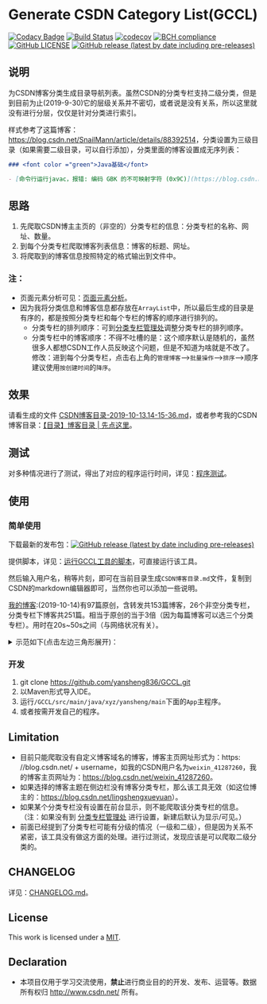 # Generate CSDN Category List(GCCL)

[![Codacy Badge](https://api.codacy.com/project/badge/Grade/4462adf5e25f4e40a5adf2350e9c5dbe)](https://www.codacy.com?utm_source=github.com&amp;utm_medium=referral&amp;utm_content=yansheng836/GCCL&amp;utm_campaign=Badge_Grade)
[![Build Status](https://travis-ci.org/yansheng836/GCCL.svg?branch=master)](https://travis-ci.org/yansheng836/GCCL)
[![codecov](https://codecov.io/gh/yansheng836/GCCL/branch/master/graph/badge.svg)](https://codecov.io/gh/yansheng836/GCCL)
[![BCH compliance](https://bettercodehub.com/edge/badge/yansheng836/GCCL?branch=master)](https://bettercodehub.com/)
[![GitHub LICENSE ](https://img.shields.io/github/license/yansheng836/GCCL)](https://github.com/yansheng836/GCCL/blob/master/LICENSE.txt)
[![GitHub release (latest by date including pre-releases)](https://img.shields.io/github/v/release/yansheng836/GCCL?include_prereleases)](https://github.com/yansheng836/GCCL/releases)

## 说明

为CSDN博客分类生成目录导航列表。虽然CSDN的分类专栏支持二级分类，但是到目前为止(2019-9-30)它的层级关系并不密切，或者说是没有关系，所以这里就没有进行分层，仅仅是针对分类进行索引。

样式参考了这篇博客：<https://blog.csdn.net/SnailMann/article/details/88392514>，分类设置为三级目录（如果需要二级目录，可以自行添加），分类里面的博客设置成无序列表：

```markdown
### <font color ="green">Java基础</font>

- [命令行运行javac，报错: 编码 GBK 的不可映射字符 (0x9C)](https://blog.csdn.net/weixin_41287260/article/details/100177044)
```

## 思路

1. 先爬取CSDN博主主页的（非空的）分类专栏的信息：分类专栏的名称、网址、数量。
2. 到每个分类专栏爬取博客列表信息：博客的标题、网址。
3. 将爬取到的博客信息按照特定的格式输出到文件中。

### 注：

- 页面元素分析可见：[页面元素分析](<https://github.com/yansheng836/GCCL/tree/master/页面元素分析>)。
- 因为我将分类信息和博客信息都存放在`ArrayList`中，所以最后生成的目录是有序的，都是按照分类专栏和每个专栏的博客的顺序进行排列的。
  - 分类专栏的排列顺序：可到[分类专栏管理处](https://mp.csdn.net/classify_and_column/list)调整分类专栏的排列顺序。
  - 分类专栏中的博客顺序：不得不吐槽的是：这个顺序默认是随机的，虽然很多人都想CSDN工作人员反映这个问题，但是不知道为啥就是不改了。修改：进到每个分类专栏，点击右上角的`管理博客`-->`批量操作`-->`排序`-->顺序建议使用`按创建时间`的`降序`。

## 效果

请看生成的文件 [CSDN博客目录-2019-10-13.14-15-36.md](<https://github.com/yansheng836/GCCL/blob/master/CSDN博客目录-2019-10-13.14-15-36.md>)，或者参考我的CSDN博客目录：[【目录】博客目录 | 先点这里](<https://blog.csdn.net/weixin_41287260/article/details/101735143>)。

## 测试

对多种情况进行了测试，得出了对应的程序运行时间，详见：[程序测试](<https://github.com/yansheng836/GCCL/blob/master/程序测试>)。

## 使用

### 简单使用

下载最新的发布包：[![GitHub release (latest by date including pre-releases)](https://img.shields.io/github/v/release/yansheng836/GCCL?include_prereleases)](https://github.com/yansheng836/GCCL/releases)

提供脚本，详见：[运行GCCL工具的脚本](<https://github.com/yansheng836/GCCL/tree/master/运行GCCL工具的脚本>)，可直接运行该工具。

然后输入用户名，稍等片刻，即可在当前目录生成`CSDN博客目录.md`文件，复制到CSDN的markdown编辑器即可，当然你也可以添加一些说明。

[我的博客](https://blog.csdn.net/weixin_41287260):(2019-10-14)有97篇原创，含转发共153篇博客，26个非空分类专栏，分类专栏下博客共251篇。相当于原创的当于3倍（因为每篇博客可以选三个分类专栏）。用时在20s~50s之间（与网络状况有关）。

<details>
<summary>
示范如下(点击左边三角形展开)：
</summary>

```shell
-------------------------------------------------------------------------------
-----------------------欢迎使用CSDN博客目录生成工具(GCCL)----------------------
                          _____   _____  _____  _
                         / ____| / ____|/ ____|| |
                        | |  __ | |    | |     | |
                        | | |_ || |    | |     | |
                        | |__| || |____| |____ | |____
                         \_____| \_____|\_____||______|
.
该工具可为您生成“CSDN博客导航目录”,使用前请阅读README,然后按照提示进行操作。
如果在使用过程中遇到问题，可到 https://github.com/yansheng836/GCCL/issues 提问。
-------------------------------------------------------------------------------
-------------------------------------------------------------------------------
！！！！！！！！！！！！！！！！！声明：！！！！！！！！！！！！！！！！！！！
该工具仅供学习交流使用，请勿用于商业用途；该工具是完全免费的，不进行任何保证，
版权归 sheng.yan836@gmail.com 所有。
-------------------------------------------------------------------------------
.
__          __  _                          _ 
\ \        / / | |                        | |
 \ \  /\  / /__| | ___ ___  _ __ ___   ___| |
  \ \/  \/ / _ \ |/ __/ _ \| '_ ` _ \ / _ \ |
   \  /\  /  __/ | (_| (_) | | | | | |  __/_|
    \/  \/ \___|_|\___\___/|_| |_| |_|\___(_)
                                             
请输入用户名：weixin_41287260


weixin_41287260,即将为您生成CSDN博客目录。

1.正在获取分类专栏的信息，请稍候……
----所有分类专栏一共有:251篇博客(包含重复的)。
----获取分类专栏信息成功，共有26个非空的分类专栏。
2.正在获取每个分类专栏内的博客信息……
----获取分类专栏内的博客信息成功！
3.正在生成该用户的‘博客导航分类目录’文件……
----生成‘博客导航分类目录’文件成功！！
文件路径为：CSDN博客目录-2019-10-14.21-54-19.md

**感谢您使用该工具,此次用时:41.143秒,期待下一次的重逢!**
  _____                 _ _                _ 
 / ____|               | | |              | |
| |  __  ___   ___   __| | |__  _   _  ___| |
| | |_ |/ _ \ / _ \ / _` | '_ \| | | |/ _ \ |
| |__| | (_) | (_) | (_| | |_) | |_| |  __/_|
 \_____|\___/ \___/ \__,_|_.__/ \__, |\___(_)
                                 __/ |       
                                |___/        
```

效果图：![效果图](https://s2.ax1x.com/2019/10/15/K9cLex.jpg)

</details>

### 开发

1. git clone <https://github.com/yansheng836/GCCL.git>
2. 以Maven形式导入IDE。
3. 运行`/GCCL/src/main/java/xyz/yansheng/main`下面的`App`主程序。
4. 或者按需开发自己的程序。

## Limitation

- 目前只能爬取没有自定义博客域名的博客，博客主页网址形式为：https: //blog.csdn.net/ + username，如我的CSDN用户名为`weixin_41287260`，我的博客主页网址为：<https://blog.csdn.net/weixin_41287260>。
- 如果选择的博客主题在侧边栏没有博客分类专栏，那么该工具无效（如这位博主的：<https://blog.csdn.net/lingshengxueyuan>）。
- 如果某个分类专栏没有设置在前台显示，则不能爬取该分类专栏的信息。（注：如果没有到 [分类专栏管理处](<https://mp.csdn.net/classify_and_column/list>) 进行设置，新建后默认为显示/可见。）
- 前面已经提到了分类专栏可能有分级的情况（一级和二级），但是因为关系不紧密，该工具没有做这方面的处理。进行过测试，发现应该是可以爬取二级分类的。

## CHANGELOG

详见：[CHANGELOG.md](https://github.com/yansheng836/GCCL/blob/master/CHANGELOG.md)。

## License

This work is licensed under a [MIT](https://github.com/yansheng836/GCCL/blob/master/LICENSE.txt).

## Declaration

- 本项目仅用于学习交流使用，**禁止**进行商业目的的开发、发布、运营等。数据所有权归 <http://www.csdn.net/> 所有。